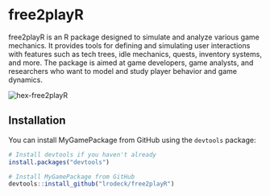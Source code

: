 


# free2playR

free2playR is an R package designed to simulate and analyze various game mechanics. It provides tools for defining and simulating user interactions with features such as tech trees, idle mechanics, quests, inventory systems, and more. The package is aimed at game developers, game analysts, and researchers who want to model and study player behavior and game dynamics.

![hex-free2playR](https://github.com/lrodeck/free2playR/assets/41971053/03648566-5a78-4d2a-a3e1-9c95ff953e07)

## Installation

You can install MyGamePackage from GitHub using the `devtools` package:

```r
# Install devtools if you haven't already
install.packages("devtools")

# Install MyGamePackage from GitHub
devtools::install_github("lrodeck/free2playR")


```

